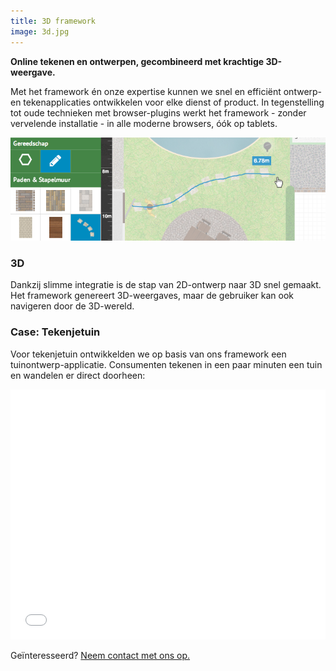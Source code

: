 ```yaml
---
title: 3D framework
image: 3d.jpg
---
```


**Online tekenen en ontwerpen, gecombineerd met krachtige 3D-weergave.**

Met het framework én onze expertise kunnen we snel en efficiënt ontwerp- en tekenapplicaties ontwikkelen voor elke dienst of product. In tegenstelling tot oude technieken met browser-plugins werkt het framework - zonder vervelende installatie - in alle moderne browsers, óók op tablets.

![3d Tools](/img/portfolio/3d-tools.png)

### 3D

Dankzij slimme integratie is de stap van 2D-ontwerp naar 3D snel gemaakt. Het framework genereert 3D-weergaves, maar de gebruiker kan ook navigeren door de 3D-wereld.

### Case: Tekenjetuin

Voor tekenjetuin ontwikkelden we op basis van ons framework een tuinontwerp-applicatie. Consumenten tekenen in een paar minuten een tuin en wandelen er direct doorheen:

<iframe src="//player.vimeo.com/video/92336174?portrait=0&title=0&badge=0&byline=0" width="100%" height="400" frameborder="0" webkitallowfullscreen mozallowfullscreen allowfullscreen></iframe>

Geïnteresseerd? [Neem contact met ons op.](#contact)
